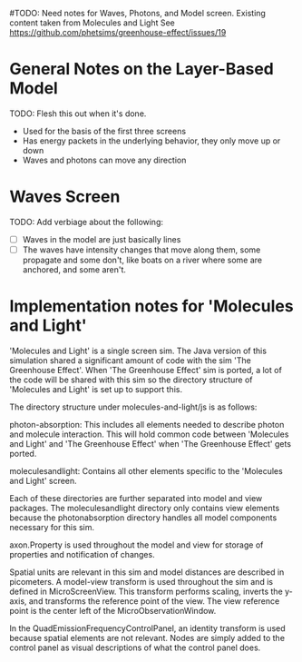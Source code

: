 #TODO: Need notes for Waves, Photons, and Model screen. Existing content taken from Molecules and Light
See https://github.com/phetsims/greenhouse-effect/issues/19

# General Notes on the Layer-Based Model

TODO: Flesh this out when it's done.
- Used for the basis of the first three screens
- Has energy packets in the underlying behavior, they only move up or down
- Waves and photons can move any direction


# Waves Screen

TODO: Add verbiage about the following:
- [ ] Waves in the model are just basically lines
- [ ] The waves have intensity changes that move along them, some propagate and some don't, like boats on a river where
some are anchored, and some aren't.

# Implementation notes for 'Molecules and Light'

'Molecules and Light' is a single screen sim.  The Java version of this simulation shared a significant amount of code
with the sim 'The Greenhouse Effect'.  When 'The Greenhouse Effect' sim is ported, a lot of the code will be shared with
this sim so the directory structure of 'Molecules and Light' is set up to support this.

The directory structure under molecules-and-light/js is as follows:

photon-absorption: This includes all elements needed to describe photon and molecule interaction.  This will hold
common code between 'Molecules and Light' and 'The Greenhouse Effect' when 'The Greenhouse Effect' gets ported.

moleculesandlight: Contains all other elements specific to the 'Molecules and Light' screen.

Each of these directories are further separated into model and view packages.  The moleculesandlight directory only
contains view elements because the photonabsorption directory handles all model components necessary for this sim.

axon.Property is used throughout the model and view for storage of properties and notification of changes.

Spatial units are relevant in this sim and model distances are described in picometers.  A model-view
transform is used throughout the sim and is defined in MicroScreenView.  This transform performs scaling,
inverts the y-axis, and transforms the reference point of the view.  The view reference point is the center left of the
MicroObservationWindow.

In the QuadEmissionFrequencyControlPanel, an identity transform is used because spatial elements are not relevant.
Nodes are simply added to the control panel as visual descriptions of what the control panel does.